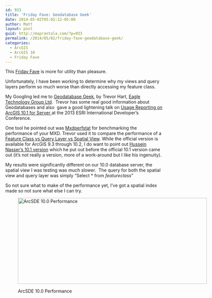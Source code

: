 ```yaml
---
id: 933
title: 'Friday Fave: Geodatabase Geek'
date: 2014-05-02T05:02:12-05:00
author: Matt
layout: post
guid: http://maprantala.com/?p=933
permalink: /2014/05/02/friday-fave-geodatabase-geek/
categories:
  - ArcGIS
  - ArcGIS 10
  - Friday Fave
---
```

This [Friday Fave](http://maprantala.com/category/friday-fave/) is more for utility than pleasure.

Unfortunately, I have been working to determine why my views and query layers perform so much worse than directly accessing my feature class.

My Googling led me to <a href="http://gdbgeek.wordpress.com/" target="_blank">Geodatabase Geek</a>, by Trevor Hart, <a href="http://www.eagle.co.nz/" target="_blank">Eagle Technology Group Ltd</a>.  Trevor has some real good information about Geodatabases and also  gave a good lightening talk on [Usage Reporting on ArcGIS 10.1 for Server ](http://video.esri.com/watch/2481/usage-reporting-on-arcgis-101-for-server)at the 2013 ESRI International Developer&#8217;s Conference.

One tool he pointed out was <a href="https://www.arcgis.com/home/item.html?id=a269d03aa1c840638680e2902dadecac" target="_blank">Mxdperfstat</a> for benchmarking the performance of your MXD. Trevor used it to compare the performance of a <a href="http://gdbgeek.wordpress.com/2014/01/15/feature-class-vs-query-layer-vs-spatial-view/" target="_blank">Feature Class vs Query Layer vs Spatial View</a>. While the official version is available for ArcGIS 9.3 through 10.2, I do want to point out <a href="http://www.husseinnasser.com/2013/04/mxdperfstat-101-download-mxd.html" target="_blank">Hussein Nasser&#8217;s 10.1 version</a> which he put out before the official 10.1 version came out (it&#8217;s not really a version, more of a work-around but I like his ingenuity).

My results were significantly different on our 10.0 database server, the spatial view I was testing was much slower.  The query for both the spatial view and query layer was simply &#8220;Select * from _featureclass_&#8221;

So not sure what to make of the performance yet, I&#8217;ve got a spatial index made so not sure what else I can try.<figure id="attachment_936" aria-describedby="caption-attachment-936" style="width: 597px" class="wp-caption alignnone">

[<img class=" wp-image-936" src="https://i1.wp.com/maprantala.com/wp-content/uploads/2014/05/MGSDB1-300x136.png?resize=597%2C271" alt="ArcSDE 10.0 Performance" width="597" height="271" data-recalc-dims="1" />](https://i1.wp.com/maprantala.com/wp-content/uploads/2014/05/MGSDB1.png)<figcaption id="caption-attachment-936" class="wp-caption-text">ArcSDE 10.0 Performance</figcaption></figure> 

&nbsp;